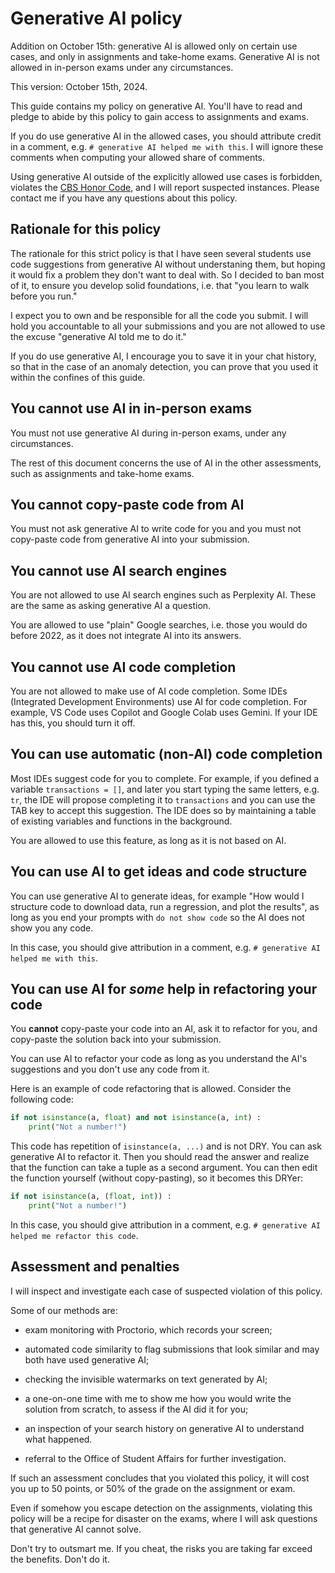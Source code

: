 # Generative AI policy

Addition on October 15th: generative AI is allowed only on certain use cases, and only in assignments and take-home exams. Generative AI is not allowed in in-person exams under any circumstances.

This version: October 15th, 2024.

This guide contains my policy on generative AI. You'll have to read and pledge to abide by this policy to gain access to assignments and exams.

If you do use generative AI in the allowed cases, you should attribute credit in  a comment, e.g. `# generative AI helped me with this`. I will ignore these comments when computing your allowed share of comments.

Using generative AI outside of the explicitly allowed use cases is forbidden, violates the [CBS Honor Code](https://students.business.columbia.edu/office-of-student-affairs/academic-advising-and-student-success/academic-integrity), and I will report suspected instances. Please contact me if you have any questions about this policy.

## Rationale for this policy

The rationale for this strict policy is that I have seen several students use code suggestions from generative AI without understaning them, but hoping it would fix a problem they don't want to deal with. So I decided to ban most of it, to ensure you develop solid foundations, i.e. that "you learn to walk before you run."

I expect you to own and be responsible for all the code you submit. I will hold you accountable to all your submissions and you are not allowed to use the excuse "generative AI told me to do it."

If you do use generative AI, I encourage you to save it in your chat history, so that in the case of an anomaly detection, you can prove that you used it within the confines of this guide.

## You cannot use AI in in-person exams

You must not use generative AI during in-person exams, under any circumstances.

The rest of this document concerns the use of AI in the other assessments, such as assignments and take-home exams.

## You cannot copy-paste code from AI

You must not ask generative AI to write code for you and you must not copy-paste code from generative AI into your submission.

## You cannot use AI search engines

You are not allowed to use AI search engines such as Perplexity AI. These are the same as asking generative AI a question.

You are allowed to use "plain" Google searches, i.e. those you would do before 2022, as it does not integrate AI into its answers.

## You cannot use AI code completion

You are not allowed to make use of AI code completion. Some IDEs (Integrated Development Environments) use AI for code completion. For example, VS Code uses Copilot and Google Colab uses Gemini. If your IDE has this, you should turn it off.

## You can use automatic (non-AI) code completion

Most IDEs suggest code for you to complete. For example, if you defined a variable `transactions = []`, and later you start typing the same letters, e.g. `tr`, the IDE will propose completing it to `transactions` and you can use the TAB key to accept this suggestion. The IDE does so by maintaining a table of existing variables and functions in the background.

You are allowed to use this feature, as long as it is not based on AI.

## You can use AI to get ideas and code structure

You can use generative AI to generate ideas, for example "How would I structure code to download data, run a regression, and plot the results", as long as you end your prompts with `do not show code` so the AI does not show you any code.

In this case, you should give attribution in a comment, e.g. `# generative AI helped me with this`.

## You can use AI for _some_ help in refactoring your code

You **cannot** copy-paste your code into an AI, ask it to refactor for you, and copy-paste the solution back into your submission.

You can use AI to refactor your code as long as you understand the AI's suggestions and you don't use any code from it.

Here is an example of code refactoring that is allowed. Consider the following code:

```python
if not isinstance(a, float) and not isinstance(a, int) :
    print("Not a number!")
```

This code has repetition of `isinstance(a, ...)` and is not DRY. You can ask generative AI to refactor it. Then you should read the answer and realize that the function can take a tuple as a second argument. You can then edit the function yourself (without copy-pasting), so it becomes this DRYer:

```python
if not isinstance(a, (float, int)) :
    print("Not a number!")
```

In this case, you should give attribution in a comment, e.g. `# generative AI helped me refactor this code`.

## Assessment and penalties

I will inspect and investigate each case of suspected violation of this policy.

Some of our methods are:

- exam monitoring with Proctorio, which records your screen;

- automated code similarity to flag submissions that look similar and may both have used generative AI;

- checking the invisible watermarks on text generated by AI;

- a one-on-one time with me to show me how you would write the solution from scratch, to assess if the AI did it for you;

- an inspection of your search history on generative AI to understand what happened.

- referral to the Office of Student Affairs for further investigation.

If such an assessment concludes that you violated this policy, it will cost you up to 50 points, or 50% of the grade on the assignment or exam.

Even if somehow you escape detection on the assignments, violating this policy will be a recipe for disaster on the exams, where I will ask questions that generative AI cannot solve.

Don't try to outsmart me. If you cheat, the risks you are taking far exceed the benefits. Don't do it.
